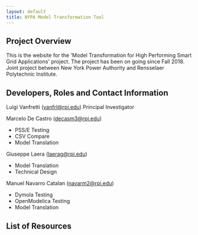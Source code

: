 ```yaml
---
layout: default
title: NYPA Model Transformation Tool
---
```


## Project Overview

This is the website for the 'Model Transformation for High Performing Smart Grid Applications' project.
The project has been on going since Fall 2018. 
Joint project between New York Power Authority and Rensselaer Polytechnic Institute.

## Developers, Roles and Contact Information
Luigi Vanfretti (vanfrl@rpi.edu) Principal Investigator

Marcelo De Castro (decasm3@rpi.edu)
- PSS/E Testing
- CSV Compare
- Model Translation

Giuseppe Laera (laerag@rpi.edu)
- Model Translation
- Technical Design

Manuel Navarro Catalan (navarm2@rpi.edu)
- Dymola Testing
- OpenModelica Testing
- Model Translation

## List of Resources